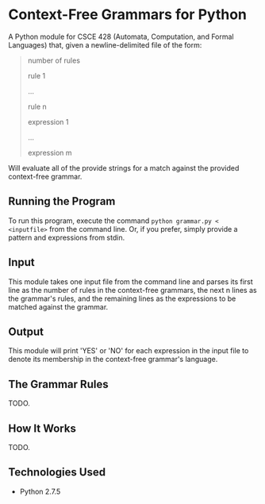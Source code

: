 # Context-Free Grammars for Python #

A Python module for CSCE 428 (Automata, Computation, and Formal Languages) that, given a
newline-delimited file of the form:

> number of rules
>
> rule 1
>
> ...
>
> rule n
>
> expression 1
>
> ...
>
> expression m

Will evaluate all of the provide strings for a match against the provided context-free
grammar.

## Running the Program ##
To run this program, execute the command `python grammar.py < <inputfile>` from the command line.
Or, if you prefer, simply provide a pattern and expressions from stdin.

## Input ##
This module takes one input file from the command line and parses its first line as the number
of rules in the context-free grammars, the next n lines as the grammar's rules, and the remaining
lines as the expressions to be matched against the grammar.

## Output ##
This module will print 'YES' or 'NO' for each expression in the input file to denote its membership
in the context-free grammar's language.

## The Grammar Rules ##
TODO.

## How It Works ##
TODO.

## Technologies Used ##
- Python 2.7.5